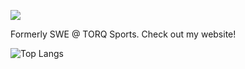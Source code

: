 <img src="https://media.tenor.com/pTPPHO2RdMsAAAAC/spongebob-patrick-star.gif"></img>

Formerly SWE @ TORQ Sports. Check out my website! 

![Top Langs](https://github-readme-stats.vercel.app/api/top-langs/?username=pat-mart)
